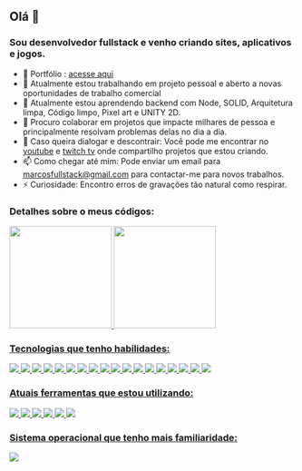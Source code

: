 ## Olá 👋

<!--
**Mr-Fullstack/Mr-fullstack** is a ✨ _special_ ✨ repository because its `README.md` (this file) appears on your GitHub profile.
-->

### Sou desenvolvedor fullstack e venho criando sites, aplicativos e jogos.
- 💼 Portfólio : [acesse aqui](https://venerable-pie-567561.netlify.app/)
- 🔭 Atualmente estou trabalhando em projeto pessoal e aberto a novas oportunidades de trabalho comercial
- 🌱 Atualmente estou aprendendo backend com Node, SOLID, Arquitetura limpa, Código limpo, Pixel art e UNITY 2D.
- 👯 Procuro colaborar em projetos que impacte milhares de pessoa e principalmente resolvam problemas delas no dia a dia.
- 💬 Caso queira dialogar e descontrair: Você pode me encontrar no [youtube](https://www.youtube.com/@codigodelaboratorio) e [twitch tv](https://www.twitch.tv/codigodelaboratorio) onde compartilho projetos que estou criando.
- 📫 Como chegar até mim: Pode enviar um email para marcosfullstack@gmail.com para contactar-me para novos trabalhos.
- ⚡ Curiosidade: Encontro erros de gravações tão natural como respirar.
  
### Detalhes sobre o meus códigos:
<div>
<a href="https://github.com/Mr-fullstack">
<img height="180em" src="https://github-readme-stats.vercel.app/api/top-langs/?username=Mr-fullstack&layout=compact&langs_count=7&theme=dark"/>
<img height="180em" src="https://github-readme-stats.vercel.app/api?username=Mr-fullstack&show_icons=true&theme=dark&include_all_commits=true&count_private=true"/>
</div>
  
### Tecnologias que tenho habilidades:
<p>
<img src="https://img.shields.io/badge/HTML5-E34F26?logo=HTML5&logoColor=white&style=flat" />
<img src="https://img.shields.io/badge/CSS3-1572B6?logo=CSS3&logoColor=white&style=flat" />
<img src="https://img.shields.io/badge/JavaScript-F7DF1E?logo=JavaScript&logoColor=white&style=flat" />
<img src="https://img.shields.io/badge/TypeScript-3178C6?logo=TypeScript&logoColor=white&style=flat" />
<img src="https://img.shields.io/badge/ReactJS-09D3AC?logo=CreateReactApp&logoColor=white&style=flat" />
<img src="https://img.shields.io/badge/React Native-61DAFB?logo=React&logoColor=white&style=flat" />
<img src="https://img.shields.io/badge/Sass-151515?logo=Sass&logoColor=CC6699&style=flat" />
<img src="https://img.shields.io/badge/Styled Components-151515?logo=StyledComponents&logoColor=DB7093&style=flat" />
<img src="https://img.shields.io/badge/MongoDB-47A248?logo=MongoDB&logoColor=white&style=flat" />
<img src="https://img.shields.io/badge/Firebase-FFCA28?logo=Firebase&logoColor=white&style=flat" />
<img src="https://img.shields.io/badge/PostgreSQL-4169E1?logo=PostgreSQL&logoColor=white&style=flat" />
<img src="https://img.shields.io/badge/MYSQL-4479A1?logo=MYSQL&logoColor=white&style=flat" />
<img src="https://img.shields.io/badge/CSharp-239120?logo=C-Sharp&logoColor=white&style=flat" />
<img src="https://img.shields.io/badge/Wordpress-21759B?logo=Wordpress&logoColor=white&style=flat" /> 
<img src="https://img.shields.io/badge/Storybook-FF4785?logo=Storybook&logoColor=white&style=flat" /> 
<img src="https://img.shields.io/badge/vite-%23646CFF?logo=vite&logoColor=white&style=flat" /> 
<img src="https://img.shields.io/badge/Next-black?logo=next.js&logoColor=white&style=flat" /> 
<img src="https://img.shields.io/badge/Supabase-3ECF8E?logo=supabase&logoColor=white&style=flat" /> 
  
</p>

### Atuais ferramentas que estou utilizando:
<p>
<img src="https://img.shields.io/badge/VSCode-007ACC?logo=VisualStudioCode&logoColor=white&style=flat" />
<img src="https://img.shields.io/badge/Visual Studio-5C2D91?logo=VisualStudio&logoColor=white&style=flat" />
<img src="https://img.shields.io/badge/Git-F05032?logo=Git&logoColor=white&style=flat" />
<img src="https://img.shields.io/badge/Github-181717?logo=Github&logoColor=white&style=flat" />
<img src="https://img.shields.io/badge/Figma-F24E1E?logo=Figma&logoColor=white&style=flat" />
<img src="https://img.shields.io/badge/Unity-F9F9F9?logo=Unity&logoColor=black&style=flat" />
</p>

### Sistema operacional que tenho mais familiaridade:
<p>
<img src="https://img.shields.io/badge/Windows-0078D6?logo=Windows&logoColor=white&style=flat" />
</p>

